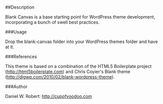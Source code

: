 ##Description

Blank Canvas is a base starting point for WordPress theme development, incorporating a bunch of swell best practices. 

###Usage

Drop the blank-canvas folder into your WordPress themes folder and have at it.

###References

This theme is based on a combination of the HTML5 Boilerplate project (http://html5boilerplate.com) and
Chris Coyier's Blank theme (http://digwp.com/2010/02/blank-wordpress-theme).

###Author

Daniel W. Robert: http://cupofvoodoo.com